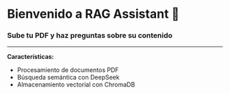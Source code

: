 # Bienvenido a RAG Assistant 🤖
### Sube tu PDF y haz preguntas sobre su contenido
---

**Características:**
- Procesamiento de documentos PDF
- Búsqueda semántica con DeepSeek
- Almacenamiento vectorial con ChromaDB